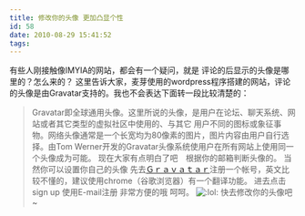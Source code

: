 ```yaml
---
title: 修改你的头像 更加凸显个性
id: 58
date: 2010-08-29 15:41:52
tags:
---
```


有些人刚接触像IMYIA的网站，都会有一个疑问，就是 评论的后显示的头像是哪里的？怎么来的？
这里告诉大家，麦芽使用的wordpress程序搭建的网站，评论的头像是由Gravatar支持的。我也不会表达下面转一段比较清楚的：
> Gravatar即全球通用头像。这里所说的头像，是用户在论坛、聊天系统、网站或者其它类型的虚拟社区中使用的、与其它 用户不同的图标或象征事物。网络头像通常是一个长宽均为80像素的图片，图片内容由用户自行选择。由Tom  Werner开发的Gravatar头像系统使用户在所有网站上使用同一个头像成为可能。
现在大家有点明白了吧　根据你的邮箱判断头像的。
当然你可以设置你自己的头像
先去[Ｇｒａｖａｔａｒ](http://www.gravatar.com/ "Gravatar")注册一个帐号，英文比较不懂的，建议使用chrome（谷歌浏览器）有一个翻译功能。
进去点击sign up 使用E-mail注册 非常方便的哦 呵呵。 ![:lol:](http://www.imyia.com/wp-includes/images/smilies/icon_lol.gif)
快去修改你的头像吧~